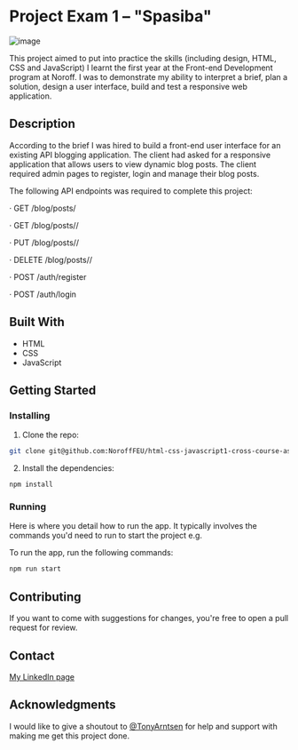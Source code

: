 # Project Exam 1 – "Spasiba"

![image](https://github.com/NoroffFEU/FED1-PE1-vicwinsj/assets/105510116/0d681e2e-e49d-4965-b8ba-196a61a66daf)

This project aimed to put into practice the skills (including design, HTML, CSS and JavaScript) I learnt the first year at the Front-end Development program at Noroff. I was to demonstrate my ability to interpret a brief, plan a solution, design a user interface, build and test a responsive web application.

## Description

According to the brief I was hired to build a front-end user interface for an existing API blogging application. The client had asked for a responsive application that allows users to view dynamic blog posts. The client required admin pages to register, login and manage their blog posts.

The following API endpoints was required to complete this project:

· GET /blog/posts/<name>

· GET /blog/posts/<name>/<id>

· PUT /blog/posts/<name>/<id>

· DELETE /blog/posts/<name>/<id>

· POST /auth/register

· POST /auth/login

## Built With

- HTML
- CSS
- JavaScript

## Getting Started

### Installing

1. Clone the repo:

```bash
git clone git@github.com:NoroffFEU/html-css-javascript1-cross-course-assignments-vicwinsj.git
```

2. Install the dependencies:

```
npm install
```

### Running

Here is where you detail how to run the app. It typically involves the commands you'd need to run to start the project e.g.

To run the app, run the following commands:

```bash
npm run start
```

## Contributing

If you want to come with suggestions for changes, you're free to open a pull request for review.

## Contact

[My LinkedIn page](https://www.linkedin.com/in/victor-winsjansen-71773a83/.com)

## Acknowledgments

I would like to give a shoutout to [@TonyArntsen](https://github.com/TonyArntsen) for help and support with making me get this project done.
